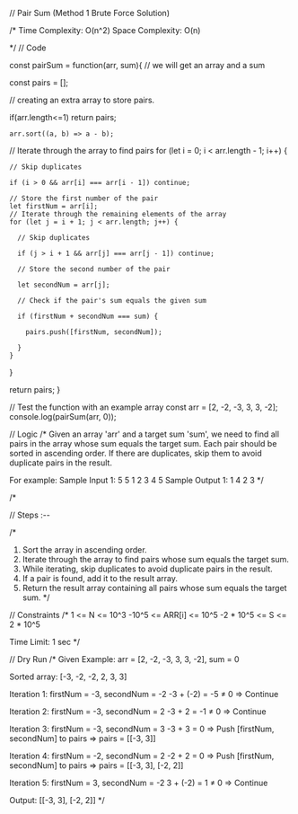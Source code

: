 // Pair Sum (Method 1 Brute Force Solution)

/* 
Time Complexity: O(n^2)
Space Complexity: O(n)

*/ 
// Code

const pairSum = function(arr, sum){
  // we will get an array and a sum
  
  const pairs = [];
     
  // creating an extra array to store pairs.
  
  if(arr.length<=1) return pairs;
  
    arr.sort((a, b) => a - b);
 
  
  
 // Iterate through the array to find pairs
  for (let i = 0; i < arr.length - 1; i++) {
    
    // Skip duplicates
    
    if (i > 0 && arr[i] === arr[i - 1]) continue;
    
    // Store the first number of the pair
    let firstNum = arr[i];
    // Iterate through the remaining elements of the array
    for (let j = i + 1; j < arr.length; j++) {
      
      // Skip duplicates
      
      if (j > i + 1 && arr[j] === arr[j - 1]) continue;
      
      // Store the second number of the pair
      
      let secondNum = arr[j];
     
      // Check if the pair's sum equals the given sum
      
      if (firstNum + secondNum === sum) {
      
        pairs.push([firstNum, secondNum]);
        
      }
    }
  }

  return pairs;
}

// Test the function with an example array
const arr = [2, -2, -3, 3, 3, -2];
console.log(pairSum(arr, 0));


// Logic
/* 
Given an array 'arr' and a target sum 'sum', we need to find all pairs in the array whose sum equals the target sum.
Each pair should be sorted in ascending order. If there are duplicates, skip them to avoid duplicate pairs in the result.

For example:
Sample Input 1:
5 5
1 2 3 4 5
Sample Output 1:
1 4
2 3
*/


/*

// Steps :--

/* 
1) Sort the array in ascending order.
2) Iterate through the array to find pairs whose sum equals the target sum.
3) While iterating, skip duplicates to avoid duplicate pairs in the result.
4) If a pair is found, add it to the result array.
5) Return the result array containing all pairs whose sum equals the target sum.
*/


// Constraints
/* 
1 <= N <= 10^3
-10^5 <= ARR[i] <= 10^5
-2 * 10^5 <= S <= 2 * 10^5

Time Limit: 1 sec
*/

// Dry Run
/*
Given Example: arr = [2, -2, -3, 3, 3, -2], sum = 0

Sorted array: [-3, -2, -2, 2, 3, 3]

Iteration 1:
firstNum = -3, secondNum = -2
-3 + (-2) = -5 ≠ 0 => Continue

Iteration 2:
firstNum = -3, secondNum = 2
-3 + 2 = -1 ≠ 0 => Continue

Iteration 3:
firstNum = -3, secondNum = 3
-3 + 3 = 0 => Push [firstNum, secondNum] to pairs => pairs = [[-3, 3]]

Iteration 4:
firstNum = -2, secondNum = 2
-2 + 2 = 0 => Push [firstNum, secondNum] to pairs => pairs = [[-3, 3], [-2, 2]]

Iteration 5:
firstNum = 3, secondNum = -2
3 + (-2) = 1 ≠ 0 => Continue

Output: [[-3, 3], [-2, 2]]
*/